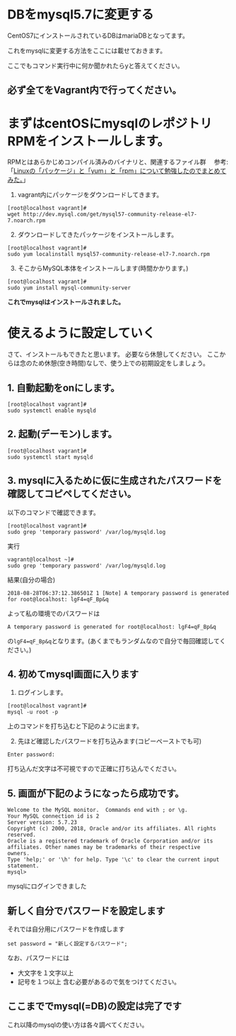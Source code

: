 # DBをmysql5.7に変更する

CentOS7にインストールされているDBはmariaDBとなってます。　

これをmysqlに変更する方法をここには載せておきます。

ここでもコマンド実行中に何か聞かれたらyと答えてください。

## 必ず全てをVagrant内で行ってください。

# まずはcentOSにmysqlのレポジトリRPMをインストールします。

RPMとはあらかじめコンパイル済みのバイナリと、関連するファイル群
　参考:「[Linuxの「パッケージ」と「yum」と「rpm」について勉強したのでまとめてみた。](https://qiita.com/sksmnagisa/items/05a6f8a707010b8bea56)」

1. vagrant内にパッケージをダウンロードしてきます。
```
[root@localhost vagrant]#
wget http://dev.mysql.com/get/mysql57-community-release-el7-7.noarch.rpm
```

2. ダウンロードしてきたパッケージをインストールします。
```
[root@localhost vagrant]#
sudo yum localinstall mysql57-community-release-el7-7.noarch.rpm
```

3. そこからMySQL本体をインストールします(時間かかります。)
```
[root@localhost vagrant]#
sudo yum install mysql-community-server
```
__これでmysqlはインストールされました。__


# 使えるように設定していく
さて、インストールもできたと思います。
必要なら休憩してください。
ここからは念のため休憩(空き時間)なしで、使う上での初期設定をしましょう。

## 1. 自動起動をonにします。
```
[root@localhost vagrant]#
sudo systemctl enable mysqld
```
## 2. 起動(デーモン)します。
```
[root@localhost vagrant]#
sudo systemctl start mysqld
```

## 3. mysqlに入るために仮に生成されたパスワードを確認してコピペしてください。
以下のコマンドで確認できます。
```
[root@localhost vagrant]#
sudo grep 'temporary password' /var/log/mysqld.log
```
実行
```
vagrant@localhost ~]# 
sudo grep 'temporary password' /var/log/mysqld.log
```
結果(自分の場合)
```
2018-08-28T06:37:12.386501Z 1 [Note] A temporary password is generated for root@localhost: lgF4=qF_Bp&q
```
よって私の環境でのパスワードは
```
A temporary password is generated for root@localhost: lgF4=qF_Bp&q
```
の`lgF4=qF_Bp&q`となります。(あくまでもランダムなので自分で毎回確認してください。)
## 4. 初めてmysql画面に入ります
1. ログインします。
```
[root@localhost vagrant]#
mysql -u root -p
```
上のコマンドを打ち込むと下記のように出ます。

2. 先ほど確認したパスワードを打ち込みます(コピーペーストでも可)
```
Enter password:
```
打ち込んだ文字は不可視ですので正確に打ち込んでください。

## 5. 画面が下記のようになったら成功です。
```
Welcome to the MySQL monitor.  Commands end with ; or \g.
Your MySQL connection id is 2
Server version: 5.7.23
Copyright (c) 2000, 2018, Oracle and/or its affiliates. All rights reserved.
Oracle is a registered trademark of Oracle Corporation and/or its
affiliates. Other names may be trademarks of their respective
owners.
Type 'help;' or '\h' for help. Type '\c' to clear the current input statement.
mysql>
```
mysqlにログインできました

## 新しく自分でパスワードを設定します
それでは自分用にパスワードを作成します
```
set password = "新しく設定するパスワード";
```
なお、パスワードには
- 大文字を１文字以上
- 記号を１つ以上
含む必要があるので気をつけてください。

## ここまででmysql(=DB)の設定は完了です
これ以降のmysqlの使い方は各々調べてください。